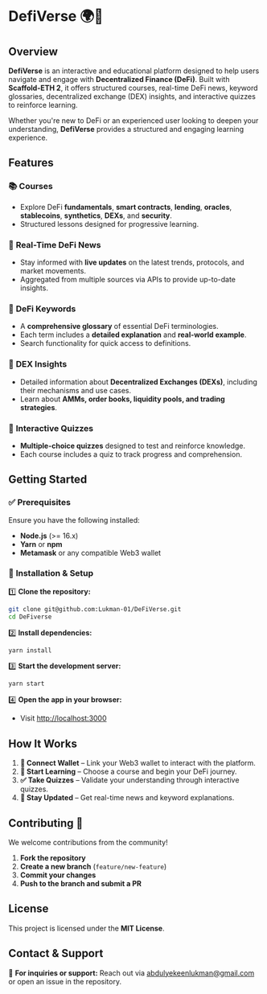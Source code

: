 # **DefiVerse** 🌍🚀  

## **Overview**  
**DefiVerse** is an interactive and educational platform designed to help users navigate and engage with **Decentralized Finance (DeFi)**. Built with **Scaffold-ETH 2**, it offers structured courses, real-time DeFi news, keyword glossaries, decentralized exchange (DEX) insights, and interactive quizzes to reinforce learning.  

Whether you're new to DeFi or an experienced user looking to deepen your understanding, **DefiVerse** provides a structured and engaging learning experience.  

## **Features**  

### 📚 **Courses**  
- Explore DeFi **fundamentals**, **smart contracts**, **lending**, **oracles**, **stablecoins**, **synthetics**, **DEXs**, and **security**.  
- Structured lessons designed for progressive learning.  

### 📰 **Real-Time DeFi News**  
- Stay informed with **live updates** on the latest trends, protocols, and market movements.  
- Aggregated from multiple sources via APIs to provide up-to-date insights.  

### 📖 **DeFi Keywords**  
- A **comprehensive glossary** of essential DeFi terminologies.  
- Each term includes a **detailed explanation** and **real-world example**.  
- Search functionality for quick access to definitions.  

### 🔄 **DEX Insights**  
- Detailed information about **Decentralized Exchanges (DEXs)**, including their mechanisms and use cases.  
- Learn about **AMMs, order books, liquidity pools, and trading strategies**.  

### 🎯 **Interactive Quizzes**  
- **Multiple-choice quizzes** designed to test and reinforce knowledge.  
- Each course includes a quiz to track progress and comprehension.  

## **Getting Started**  

### ✅ **Prerequisites**  
Ensure you have the following installed:  
- **Node.js** (>= 16.x)  
- **Yarn** or **npm**  
- **Metamask** or any compatible Web3 wallet    

### 🚀 **Installation & Setup**  

1️⃣ **Clone the repository:**  
```bash
git clone git@github.com:Lukman-01/DeFiVerse.git
cd DeFiverse
```

2️⃣ **Install dependencies:**  
```bash
yarn install
```

3️⃣ **Start the development server:**  
```bash
yarn start
```

4️⃣ **Open the app in your browser:**  
- Visit [http://localhost:3000](http://localhost:3000)  

## **How It Works**  

1. **🔗 Connect Wallet** – Link your Web3 wallet to interact with the platform.  
2. **📖 Start Learning** – Choose a course and begin your DeFi journey.  
3. **✅ Take Quizzes** – Validate your understanding through interactive quizzes.  
4. **📡 Stay Updated** – Get real-time news and keyword explanations.  

## **Contributing** 🤝  
We welcome contributions from the community!  

1. **Fork the repository**  
2. **Create a new branch** (`feature/new-feature`)  
3. **Commit your changes**  
4. **Push to the branch and submit a PR**    

## **License**  
This project is licensed under the **MIT License**.  

## **Contact & Support**  
📧 **For inquiries or support:** Reach out via abdulyekeenlukman@gmail.com or open an issue in the repository.  
